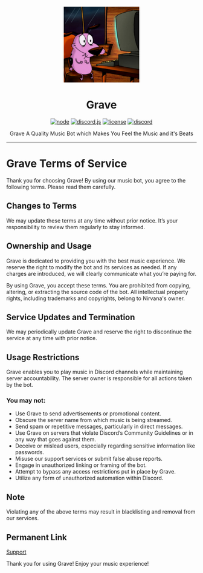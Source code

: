 <div align="center">

<p align="center">
  <img src="grave.png" width="200" height="200">
</p>

# Grave
[![node](https://img.shields.io/badge/node-v20.11.1-green)](#) [![discord.js](https://img.shields.io/badge/discord.js-latest-blue)](#) [![license](https://img.shields.io/badge/license-MIT-red)](#) [![discord](https://img.shields.io/discord/1293149395432378458?color=7289da&logo=discord&logoColor=white)](https://discord.gg/funereal)

Grave A Quality Music Bot which Makes You Feel the Music and it's Beats
</div>

---
<div align="center">
</div>

# Grave Terms of Service
Thank you for choosing Grave! By using our music bot, you agree to the following terms. Please read them carefully.

## Changes to Terms

We may update these terms at any time without prior notice. It’s your responsibility to review them regularly to stay informed.

## Ownership and Usage

Grave is dedicated to providing you with the best music experience. We reserve the right to modify the bot and its services as needed. If any charges are introduced, we will clearly communicate what you’re paying for.

By using Grave, you accept these terms. You are prohibited from copying, altering, or extracting the source code of the bot. All intellectual property rights, including trademarks and copyrights, belong to Nirvana's owner.

## Service Updates and Termination

We may periodically update Grave and reserve the right to discontinue the service at any time with prior notice.

## Usage Restrictions

Grave enables you to play music in Discord channels while maintaining server accountability. The server owner is responsible for all actions taken by the bot.

### You may not:

- Use Grave to send advertisements or promotional content.
- Obscure the server name from which music is being streamed.
- Send spam or repetitive messages, particularly in direct messages.
- Use Grave on servers that violate Discord’s Community Guidelines or in any way that goes against them.
- Deceive or mislead users, especially regarding sensitive information like passwords.
- Misuse our support services or submit false abuse reports.
- Engage in unauthorized linking or framing of the bot.
- Attempt to bypass any access restrictions put in place by Grave.
- Utilize any form of unauthorized automation within Discord.

## Note

Violating any of the above terms may result in blacklisting and removal from our services.

## Permanent Link

[Support](https://discord.gg/funereal)

Thank you for using Grave! Enjoy your music experience!
